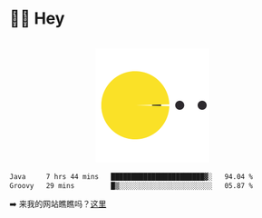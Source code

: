
# 👋🏻 Hey
<div align="center">
	<br>
	<img src="https://raw.githubusercontent.com/Aniket965/Aniket965/master/pacman.svg?sanitize=true" width="200" height="200">
	<br>
</div>

<!--START_SECTION:waka-->
```text
Java     7 hrs 44 mins   ███████████████████████▓░   94.04 % 
Groovy   29 mins         █▒░░░░░░░░░░░░░░░░░░░░░░░   05.87 % 
```
<!--END_SECTION:waka-->

 ➡️  来我的网站瞧瞧吗？[这里](https://www.shaolongfei.com)

